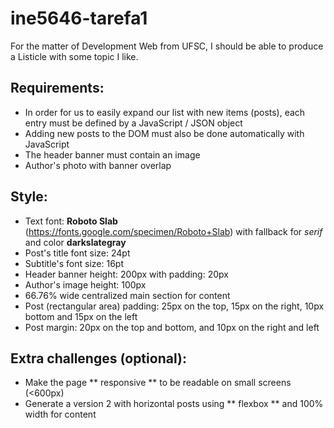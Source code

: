 # ine5646-tarefa1

For the matter of Development Web from UFSC, I should be able to produce a Listicle with some topic I like.

## Requirements:
* In order for us to easily expand our list with new items (posts), each entry must be defined by a JavaScript / JSON object
* Adding new posts to the DOM must also be done automatically with JavaScript
* The header banner must contain an image
* Author's photo with banner overlap

## Style:
* Text font: **Roboto Slab** (https://fonts.google.com/specimen/Roboto+Slab) with fallback for *serif* and color **darkslategray**
* Post's title font size: 24pt
* Subtitle's font size: 16pt
* Header banner height: 200px with padding: 20px
* Author's image height: 100px
* 66.76% wide centralized main section for content
* Post (rectangular area) padding: 25px on the top, 15px on the right, 10px bottom and 15px on the left
* Post margin: 20px on the top and bottom, and 10px on the right and left

## Extra challenges (optional):
* Make the page ** responsive ** to be readable on small screens (<600px)
* Generate a version 2 with horizontal posts using ** flexbox ** and 100% width for content
